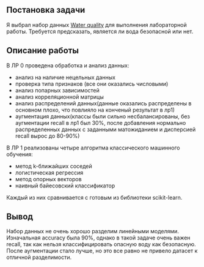 ## Постановка задачи

Я выбрал набор данных [Water quality](https://www.kaggle.com/datasets/mssmartypants/water-quality) для выполнения лабораторной работы. Требуется предсказать, является ли вода безопасной или нет.

## Описание работы

В ЛР 0 проведена обработка и анализ данных:

* анализ на наличие нецельных данных
* проверка типа признаков (все они оказались числовыми)
* анализ попарных зависимостей
* анализ корреляционной матрицы
* анализ распределений данных(данные оказались распределены в основном плохо, что повлияло на конченый результат в лр1)
* аугментация данных(классы были сильно несбалансированы, без аугментации recall в лр1 был 30%, после добавления нормально распределенных данных с заданными матожиданием и дисперсией recall вырос до 80-90%)

В ЛР 1 реализованы четыре алгоритма классического машинного обучения:

* метод k-ближайших соседей
* логистическая регрессия
* метод опорных векторов
* наивный байесовский классификатор

Каждый из них сравнивается с готовым из библиотеки scikit-learn.

## Вывод

Набор данных не очень хорошо разделим линейными моделями. Изначальная accuracy была 90%, однако в такой задаче очень важен recall, так как нельзя классифицировать опасную воду как безопасную. После аугментации стало лучше, но это все равно не привело датасет к отличной разделимости.
